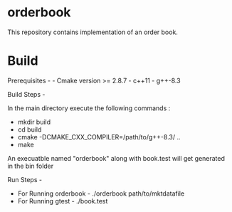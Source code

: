 # orderbook

This repository contains implementation of an order book. 

# Build

Prerequisites - - Cmake version >= 2.8.7
                - c++11
                - g++-8.3
            
Build Steps - 

In the main directory execute the following commands :
  - mkdir build
  - cd build
  - cmake -DCMAKE_CXX_COMPILER=/path/to/g++-8.3/ ..
  - make

An execuatble named "orderbook" along with book.test will get generated in the bin folder

Run Steps - 

  - For Running orderbook - ./orderbook path/to/mktdatafile
  - For Running gtest - ./book.test
